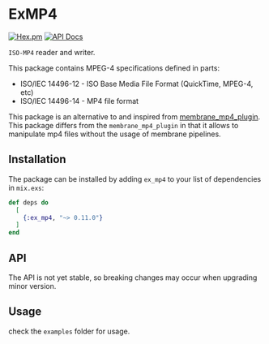# ExMP4

[![Hex.pm](https://img.shields.io/hexpm/v/ex_mp4.svg)](https://hex.pm/packages/ex_mp4)
[![API Docs](https://img.shields.io/badge/api-docs-yellow.svg?style=flat)](https://hexdocs.pm/ex_mp4)

`ISO-MP4` reader and writer.

This package contains MPEG-4 specifications defined in parts:
* ISO/IEC 14496-12 - ISO Base Media File Format (QuickTime, MPEG-4, etc)
* ISO/IEC 14496-14 - MP4 file format

This package is an alternative to and inspired from [membrane_mp4_plugin](https://github.com/membraneframework/membrane_mp4_plugin). This package differs from the `membrane_mp4_plugin` in that it allows to manipulate mp4 files without the usage of membrane pipelines.

## Installation

The package can be installed by adding `ex_mp4` to your list of dependencies in `mix.exs`:

```elixir
def deps do
  [
    {:ex_mp4, "~> 0.11.0"}
  ]
end
```

## API
The API is not yet stable, so breaking changes may occur when upgrading minor version.

## Usage

check the `examples` folder for usage. 